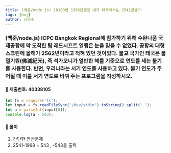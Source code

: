 ```yaml
---
title: (백준/node.js) 18108번 1998년생인 내가 태국에서는 2541년생?!
tags: [boj]
author: 김경수
---
```


### (백준/node.js) ICPC Bangkok Regional에 참가하기 위해 수완나품 국제공항에 막 도착한 팀 레드시프트 일행은 눈을 믿을 수 없었다. 공항의 대형 스크린에 올해가 2562년이라고 적혀 있던 것이었다. 불교 국가인 태국은 불멸기원(佛滅紀元), 즉 석가모니가 열반한 해를 기준으로 연도를 세는 불기를 사용한다. 반면, 우리나라는 서기 연도를 사용하고 있다. 불기 연도가 주어질 때 이를 서기 연도로 바꿔 주는 프로그램을 작성하시오.

#### 📌 제출번호: 40338105
``` js
let fs = require('fs');
let input = fs.readFileSync('/dev/stdin').toString().split(' ');
let a = parseInt(input[0]);
console.log(a - 543);
```

#### 📌 풀이
1. 간단한 연산문제
2. 2541-1998 = 543 , -543을 출력